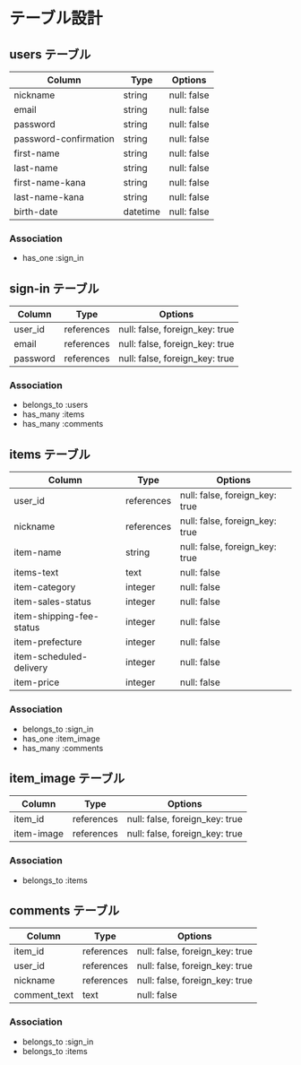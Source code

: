 # テーブル設計

## users テーブル

| Column                | Type     | Options     |
| --------------------- | -------- | ----------- |
| nickname              | string   | null: false |
| email                 | string   | null: false |
| password              | string   | null: false |
| password-confirmation | string   | null: false |
| first-name            | string   | null: false |
| last-name             | string   | null: false |
| first-name-kana       | string   | null: false |
| last-name-kana        | string   | null: false |
| birth-date            | datetime | null: false |

### Association

- has_one :sign_in


## sign-in テーブル

| Column       | Type       | Options                        |
| ------------ | ---------- | ------------------------------ |
| user_id      | references | null: false, foreign_key: true |
| email        | references | null: false, foreign_key: true |
| password     | references | null: false, foreign_key: true |

### Association

- belongs_to :users
- has_many :items
- has_many :comments


## items テーブル

| Column                   | Type       | Options                        |
| ------------------------ | ---------- | ------------------------------ |
| user_id                  | references | null: false, foreign_key: true |
| nickname                 | references | null: false, foreign_key: true |
| item-name                | string     | null: false, foreign_key: true |
| items-text               | text       | null: false                    |
| item-category            | integer    | null: false                    |
| item-sales-status        | integer    | null: false                    |
| item-shipping-fee-status | integer    | null: false                    |
| item-prefecture          | integer    | null: false                    |
| item-scheduled-delivery  | integer    | null: false                    |
| item-price               | integer    | null: false                    |

### Association

- belongs_to :sign_in
- has_one :item_image
- has_many :comments


## item_image テーブル

| Column         | Type       | Options                        |
| -------------- | ---------- | ------------------------------ |
| item_id        | references | null: false, foreign_key: true |
| item-image     | references | null: false, foreign_key: true |

### Association

- belongs_to :items


## comments テーブル

| Column       | Type       | Options                        |
| ------------ | ---------- | ------------------------------ |
| item_id      | references | null: false, foreign_key: true |
| user_id      | references | null: false, foreign_key: true |
| nickname     | references | null: false, foreign_key: true |
| comment_text | text       | null: false                    |

### Association

- belongs_to :sign_in
- belongs_to :items